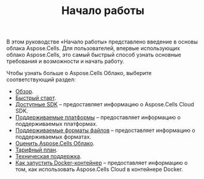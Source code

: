 ﻿---
title: Начало работы
second_title: Aspose.Cells Cloud Documen
type: docs
url: /ru/getting-started/
description: Aspose.Cells Облако поддерживает Excel для создания, преобразования, объединения, разделения, защиты, операций с внутренними объектами и т. д.
weight: 10
---
В этом руководстве «Начало работы» представлено введение в основы облака Aspose.Cells. Для пользователей, впервые использующих облако Aspose.Cells, это самый быстрый способ узнать основные требования и возможности и начать работу.

Чтобы узнать больше о Aspose.Cells Облако, выберите соответствующий раздел:

- [Обзор](/cells/ru/overview/).
- [Быстрый старт](/cells/ru/quickstart/).
- [Доступные SDK](/cells/ru/available-sdks/) – предоставляет информацию о Aspose.Cells Cloud SDK.
- [Поддерживаемые платформы](/cells/ru/supported-platforms/) – предоставляет информацию о поддерживаемых платформах.
- [Поддерживаемые форматы файлов](/cells/ru/supported-file-formats/) – предоставляет информацию о поддерживаемых форматах.
- [Оценить Aspose.Cells Облако](/cells/ru/evaluate-aspose-cells/).
- [Тарифный план](/cells/ru/pricing-plan/).
- [Техническая поддержка](/cells/ru/technical-support/).
- [Как запустить Docker-контейнер](/cells/ru/how-to-run-docker-container/) – предоставляет информацию о том, как использовать Aspose.Cells Cloud в контейнере Docker.
